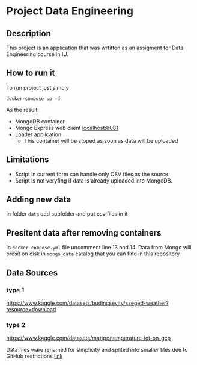 # Project Data Engineering

## Description
This project is an application that was wrtitten as an assigment for Data Engineering course in IU.

## How to run it
To run project just simply 
```
docker-compose up -d
```
As the result:
* MongoDB container
* Mongo Express web client [localhost:8081](localhost:8081) 
* Loader application 
    * This container will be stoped as soon as data will be uploaded

## Limitations
* Script in current form can handle only CSV files as the source.
* Script is not veryfing if data is already uploaded into MongoDB.

## Adding new data

In folder `data` add subfolder and put csv files in it

## Presitent data after removing containers
In `docker-compose.yml` file uncomment line 13 and 14. Data from Mongo will presit on disk in `mongo_data` catalog that you can find in this repository

## Data Sources

### type 1 
https://www.kaggle.com/datasets/budincsevity/szeged-weather?resource=download

### type 2
https://www.kaggle.com/datasets/mattpo/temperature-iot-on-gcp

Data files ware renamed for simplicity and splited into smaller files due to GitHub restrictions [link](https://docs.github.com/en/repositories/working-with-files/managing-large-files/about-large-files-on-github)